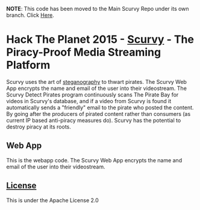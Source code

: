 **NOTE**: This code has been moved to the Main Scurvy Repo under its own branch. Click [Here](https://github.com/tcyrus-hackathon/scurvy/tree/webapp).

# Hack The Planet 2015 - [Scurvy](http://devpost.com/software/scurvy-bgx3vm) - The Piracy-Proof Media Streaming Platform

Scurvy uses the art of [steganography](https://en.wikipedia.org/wiki/Steganography) to thwart pirates. The Scurvy Web App encrypts the name and email of the user into their videostream. The Scurvy Detect Pirates program continuously scans The Pirate Bay for videos in Scurvy's database, and if a video from Scurvy is found it automatically sends a "friendly" email to the pirate who posted the content. By going after the producers of pirated content rather than consumers (as current IP based anti-piracy measures do). Scurvy has the potential to destroy piracy at its roots.

## Web App

This is the webapp code. The Scurvy Web App encrypts the name and email of the user into their videostream.

## [License](LICENSE)

This is under the Apache License 2.0

